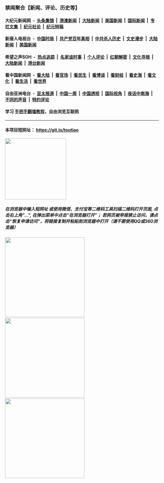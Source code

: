 ### 禁闻聚合【新闻、评论、历史等】

#### 大纪元新闻网 &nbsp;-&nbsp; [头条集锦](indexes/E头条集锦.md?t=02102033) &nbsp;|&nbsp; [港澳新闻](indexes/E港澳新闻.md?t=02102033)  &nbsp;|&nbsp; [大陆新闻](indexes/E大陆新闻.md?t=02102033) &nbsp;|&nbsp; [美国新闻](indexes/E美国新闻.md?t=02102033) &nbsp;|&nbsp; [国际新闻](indexes/E国际新闻.md?t=02102033) &nbsp;|&nbsp; [专栏文集](indexes/E专栏文集.md?t=02102033) &nbsp;|&nbsp; [纪元社论](indexes/E纪元社论.md?t=02102033) &nbsp;|&nbsp; [纪元特稿](indexes/E纪元特稿.md?t=02102033) 

#### 新唐人电视台 &nbsp;-&nbsp; [中国时局](indexes/N中国时局.md?t=02102033) &nbsp;|&nbsp; [共产党百年真相](indexes/N共产党百年真相.md?t=02102033) &nbsp;|&nbsp; [中共杀人历史](indexes/N中共杀人历史.md?t=02102033) &nbsp;|&nbsp; [文史漫步](indexes/N文史漫步.md?t=02102033) &nbsp;|&nbsp; [大陆新闻](indexes/N大陆新闻.md?t=02102033) &nbsp;|&nbsp; [美国新闻](indexes/N美国新闻.md?t=02102033)

#### 希望之声SOH &nbsp;-&nbsp; [热点追踪](indexes/H热点追踪.md?t=02102033) &nbsp;|&nbsp; [名家谈时事](indexes/H名家谈时事.md?t=02102033) &nbsp;|&nbsp; [个人评论](indexes/H个人评论.md?t=02102033)  &nbsp;|&nbsp; [红朝解密](indexes/H红朝解密.md?t=02102033) &nbsp;|&nbsp; [文化寻根](indexes/H文化寻根.md?t=02102033) &nbsp;|&nbsp; [大陆新闻](indexes/H大陆新闻.md?t=02102033) &nbsp;|&nbsp; [港台新闻](indexes/H港台新闻.md?t=02102033)

#### 看中国新闻网 &nbsp;-&nbsp; [看大陆](indexes/S看大陆.md?t=02102033) &nbsp;|&nbsp; [看官场](indexes/S看官场.md?t=02102033) &nbsp;|&nbsp; [看民生](indexes/S看民生.md?t=02102033)  &nbsp;|&nbsp; [看博谈](indexes/S看博谈.md?t=02102033) &nbsp;|&nbsp; [看财经](indexes/S看财经.md?t=02102033) &nbsp;|&nbsp; [看史海](indexes/S看史海.md?t=02102033) &nbsp;|&nbsp; [看文化](indexes/S看文化.md?t=02102033) &nbsp;|&nbsp; [看生活](indexes/S看生活.md?t=02102033) &nbsp;|&nbsp; [看世界](indexes/S看世界.md?t=02102033)

#### 自由亚洲电台 &nbsp;-&nbsp; [亚太报道](indexes/R亚太报道.md?t=02102033) &nbsp;|&nbsp; [中国一周](indexes/R中国一周.md?t=02102033) &nbsp;|&nbsp; [中国透视](indexes/R中国透视.md?t=02102033)  &nbsp;|&nbsp; [国际视角](indexes/R国际视角.md?t=02102033) &nbsp;|&nbsp; [夜话中南海](indexes/R夜话中南海.md?t=02102033) &nbsp;|&nbsp; [不同的声音](indexes/R不同的声音.md?t=02102033) &nbsp;|&nbsp; [特约评论](indexes/R特约评论.md?t=02102033)

#### 学习 [手把手翻墙教程](https://github.com/gfw-breaker/guides/wiki)，自由浏览互联网

----

#### 本项目短网址： https://git.io/toutiao
<img src="https://raw.githubusercontent.com/gfw-breaker/banned-news/master/scripts/img/qr.png" width="200px"/>  

##### 在浏览器中输入短网址 或使用微信、支付宝等二维码工具扫描二维码打开页面, 点击右上角"...", 在弹出菜单中点击“在浏览器打开”； 若网页被举报禁止访问，请点击“恢复申请访问”，将链接复制并粘贴到浏览器中打开（请不要使用QQ或360浏览器）

<img src="https://raw.githubusercontent.com/gfw-breaker/banned-news/master/scripts/img/1.png" width="260px"/> &nbsp; <img src="https://raw.githubusercontent.com/gfw-breaker/banned-news/master/scripts/img/2.png" width="260px"/> &nbsp; <img src="https://raw.githubusercontent.com/gfw-breaker/banned-news/master/scripts/img/3.png" width="260px"/>
